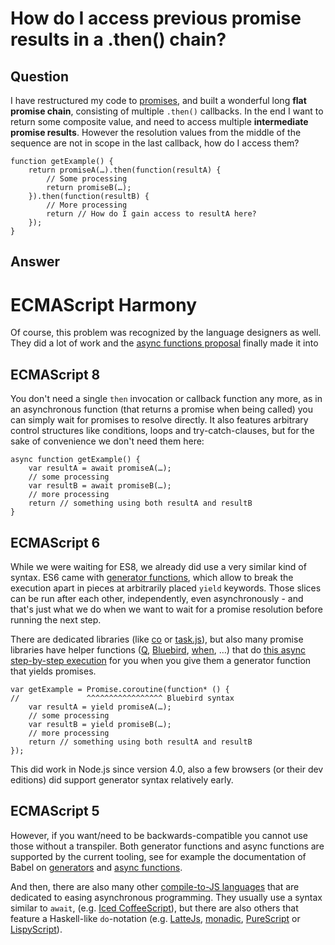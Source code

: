 
# How do I access previous promise results in a .then() chain?

## Question
        
I have restructured my code to [promises](https://en.wikipedia.org/wiki/Futures_and_promises), and built a wonderful long **flat promise chain**, consisting of multiple `.then()` callbacks. In the end I want to return some composite value, and need to access multiple **intermediate promise results**. However the resolution values from the middle of the sequence are not in scope in the last callback, how do I access them?

    function getExample() {
        return promiseA(…).then(function(resultA) {
            // Some processing
            return promiseB(…);
        }).then(function(resultB) {
            // More processing
            return // How do I gain access to resultA here?
        });
    }

## Answer
        
ECMAScript Harmony
==================

Of course, this problem was recognized by the language designers as well. They did a lot of work and the [async functions proposal](http://tc39.github.io/ecmascript-asyncawait/) finally made it into

ECMAScript 8
------------

You don't need a single `then` invocation or callback function any more, as in an asynchronous function (that returns a promise when being called) you can simply wait for promises to resolve directly. It also features arbitrary control structures like conditions, loops and try-catch-clauses, but for the sake of convenience we don't need them here:

    async function getExample() {
        var resultA = await promiseA(…);
        // some processing
        var resultB = await promiseB(…);
        // more processing
        return // something using both resultA and resultB
    }
    

ECMAScript 6
------------

While we were waiting for ES8, we already did use a very similar kind of syntax. ES6 came with [generator functions](http://davidwalsh.name/es6-generators), which allow to break the execution apart in pieces at arbitrarily placed `yield` keywords. Those slices can be run after each other, independently, even asynchronously - and that's just what we do when we want to wait for a promise resolution before running the next step.

There are dedicated libraries (like [co](https://github.com/tj/co) or [task.js](http://taskjs.org/)), but also many promise libraries have helper functions ([Q](https://github.com/kriskowal/q/wiki/API-Reference#generators), [Bluebird](http://bluebirdjs.com/docs/api/generators.html), [when](https://github.com/cujojs/when/blob/master/docs/api.md#es6-generators), …) that do [this async step-by-step execution](https://stackoverflow.com/a/23554399/1048572) for you when you give them a generator function that yields promises.

    var getExample = Promise.coroutine(function* () {
    //               ^^^^^^^^^^^^^^^^^ Bluebird syntax
        var resultA = yield promiseA(…);
        // some processing
        var resultB = yield promiseB(…);
        // more processing
        return // something using both resultA and resultB
    });
    

This did work in Node.js since version 4.0, also a few browsers (or their dev editions) did support generator syntax relatively early.

ECMAScript 5
------------

However, if you want/need to be backwards-compatible you cannot use those without a transpiler. Both generator functions and async functions are supported by the current tooling, see for example the documentation of Babel on [generators](http://babeljs.io/learn-es2015/#ecmascript-2015-features-generators) and [async functions](http://babeljs.io/docs/plugins/syntax-async-functions).

And then, there are also many other [compile-to-JS languages](https://github.com/jashkenas/coffeescript/wiki/List-of-languages-that-compile-to-JS#synchronous-to-asynchronous-javascript-compilers-cps) that are dedicated to easing asynchronous programming. They usually use a syntax similar to `await`, (e.g. [Iced CoffeeScript](http://maxtaco.github.io/coffee-script/)), but there are also others that feature a Haskell-like `do`-notation (e.g. [LatteJs](http://lattejs.com/), [monadic](https://www.npmjs.com/package/monadic), [PureScript](http://www.purescript.org/) or [LispyScript](http://lispyscript.com/)).
